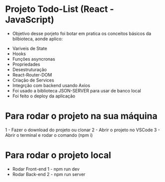 # Projeto Todo-List (React - JavaScript)

- Objetivo desse porjeto foi botar em pratica os conceitos básicos da bilbioteca, aonde aplico:
* Variveis de State
* Hooks
* Funções asyncronas
* Propriedades
* Desestruturação
* React-Router-DOM
* Criação de Services
* Integrção com backend usando Axios
* Foi usado a biblioteca JSON-SERVER para usar de banco local
* Foi feito o deploy da aplicação

# Para rodar o projeto na sua máquina

1 - Fazer o download do projeto ou clonar
2 - Abrir o projeto no VSCode
3 - Abrir o terminal e rodar o comando (npm i)

# Para rodar o projeto local

- Rodar Front-end
1 - npm run dev
- Rodar Back-end
2 - npm run server
